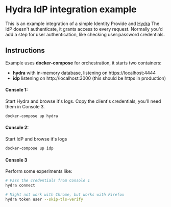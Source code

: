 # Hydra IdP integration example
This is an example integration of a simple Identity Provide and [Hydra](https://github.com/ory-am/hydra)
The IdP doesn't authenticate, it grants access to every request. Normally you'd add a step for user authentication, like checking user:password credentials.

## Instructions
Example uses **docker-compose** for orchestration, it starts two containers:
- **hydra** with in-memory database, listening on https://localhost:4444
- **idp** listening on http://localhost:3000 (this should be https in production)

#### Console 1:
Start Hydra and browse it's logs. Copy the client's credentials, you'll need them in Console 3.
``` bash
docker-compose up hydra
```

#### Console 2:
Start IdP and browse it's logs
``` bash
docker-compose up idp
```

#### Console 3
Perform some experiments like:
``` bash
# Pass the credentials from Console 1
hydra connect

# Might not work with Chrome, but works with Firefox
hydra token user --skip-tls-verify
```
